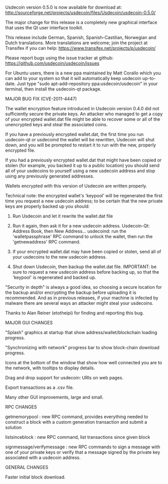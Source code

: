 Usdecoin version 0.5.0 is now available for download at:
http://sourceforge.net/projects/usdecoin/files/Usdecoin/usdecoin-0.5.0/

The major change for this release is a completely new graphical interface that uses the Qt user interface toolkit.

This release include German, Spanish, Spanish-Castilian, Norwegian and Dutch translations. More translations are welcome; join the project at Transifex if you can help:
https://www.transifex.net/projects/p/usdecoin/

Please report bugs using the issue tracker at github:
https://github.com/usdecoin/usdecoin/issues

For Ubuntu users, there is a new ppa maintained by Matt Corallo which you can add to your system so that it will automatically keep usdecoin up-to-date.  Just type "sudo apt-add-repository ppa:usdecoin/usdecoin" in your terminal, then install the usdecoin-qt package.

MAJOR BUG FIX  (CVE-2011-4447)

The wallet encryption feature introduced in Usdecoin version 0.4.0 did not sufficiently secure the private keys. An attacker who
managed to get a copy of your encrypted wallet.dat file might be able to recover some or all of the unencrypted keys and steal the
associated coins.

If you have a previously encrypted wallet.dat, the first time you run usdecoin-qt or usdecoind the wallet will be rewritten, Usdecoin will
shut down, and you will be prompted to restart it to run with the new, properly encrypted file.

If you had a previously encrypted wallet.dat that might have been copied or stolen (for example, you backed it up to a public
location) you should send all of your usdecoins to yourself using a new usdecoin address and stop using any previously generated addresses.

Wallets encrypted with this version of Usdecoin are written properly.

Technical note: the encrypted wallet's 'keypool' will be regenerated the first time you request a new usdecoin address; to be certain that the
new private keys are properly backed up you should:

1. Run Usdecoin and let it rewrite the wallet.dat file

2. Run it again, then ask it for a new usdecoin address.
Usdecoin-Qt: Address Book, then New Address...
usdecoind: run the 'walletpassphrase' RPC command to unlock the wallet,  then run the 'getnewaddress' RPC command.

3. If your encrypted wallet.dat may have been copied or stolen, send  all of your usdecoins to the new usdecoin address.

4. Shut down Usdecoin, then backup the wallet.dat file.
IMPORTANT: be sure to request a new usdecoin address before backing up, so that the 'keypool' is regenerated and backed up.

"Security in depth" is always a good idea, so choosing a secure location for the backup and/or encrypting the backup before uploading it is recommended. And as in previous releases, if your machine is infected by malware there are several ways an attacker might steal your usdecoins.

Thanks to Alan Reiner (etotheipi) for finding and reporting this bug.

MAJOR GUI CHANGES

"Splash" graphics at startup that show address/wallet/blockchain loading progress.

"Synchronizing with network" progress bar to show block-chain download progress.

Icons at the bottom of the window that show how well connected you are to the network, with tooltips to display details.

Drag and drop support for usdecoin: URIs on web pages.

Export transactions as a .csv file.

Many other GUI improvements, large and small.

RPC CHANGES

getmemorypool : new RPC command, provides everything needed to construct a block with a custom generation transaction and submit a solution

listsinceblock : new RPC command, list transactions since given block

signmessage/verifymessage : new RPC commands to sign a message with one of your private keys or verify that a message signed by the private key associated with a usdecoin address.

GENERAL CHANGES

Faster initial block download.
